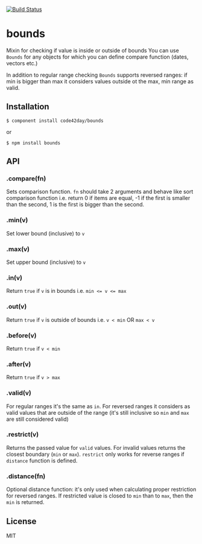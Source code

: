 [![Build Status](https://secure.travis-ci.org/code42day/bounds.png)](http://travis-ci.org/code42day/bounds)

# bounds

  Mixin for checking if value is inside or outside of bounds You can use `Bounds` for any objects for
  which you can define compare function (dates, vectors etc.)

  In addition to regular range checking `Bounds` supports reversed ranges: if
  min is bigger than max it considers values outside ot the max, min range as valid.

## Installation

    $ component install code42day/bounds

or

    $ npm install bounds

## API

###	.compare(fn)

Sets comparison function. `fn` should take 2 arguments and behave like sort comparison function i.e.
return 0 if items are equal, -1 if the first is smaller than the second, 1 is the first is bigger
than the second.

### .min(v)

Set lower bound (inclusive) to `v`

### .max(v)

Set upper bound (inclusive) to `v`

### .in(v)

Return `true` if `v` is in bounds i.e. `min <= v <= max`

### .out(v)

Return `true` if `v` is outside of bounds i.e. `v < min` OR `max < v`

### .before(v)

Return `true` if `v < min`

### .after(v)

Return `true` if `v > max`

### .valid(v)

For regular ranges it's the same as `in`. For reversed ranges it considers as valid values that are
outside of the range (it's still inclusive so `min` and `max` are still considered valid)

### .restrict(v)

Returns the passed value for `valid` values. For invalid values returns the closest boundary (`min`
or `max`). `restrict` only works for reverse ranges if `distance` function is defined.

###	.distance(fn)

Optional distance function: it's only used when calculating proper restriction for reversed ranges.
If restricted value is closed to `min` than to `max`, then the `min` is returned.

## License

  MIT
